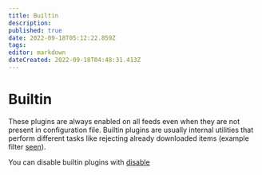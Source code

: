 ```yaml
---
title: Builtin
description: 
published: true
date: 2022-09-18T05:12:22.859Z
tags: 
editor: markdown
dateCreated: 2022-09-18T04:48:31.413Z
---
```


# Builtin
These plugins are always enabled on all feeds even when they are not present in configuration file. Builtin plugins are usually internal utilities that perform different tasks like rejecting already downloaded items (example filter [seen](/Plugins/seen)).

You can disable builtin plugins with [disable](/Plugins/disable)